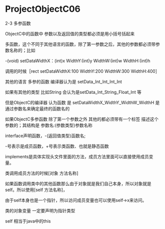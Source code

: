 # ProjectObjectC06

2-3 多参函数

ObjectC中的函数中 参数以及返回值的类型都必须是用小括号括起来

多函数，这个不同于其他语言的函数，除了第一参数之后，其他的参数都必须带参数名称的；比如 

-(void) setDataWidthX：(int)x  WidthY:(int)y WidthW:(int)w  WidthH:(int)h

调用的时候［rect setDataWidthX:100 WidthY:200 WidthW:300 WidthH:400］

其他的语言 多参的函数 编译器认为是 setData_Int_Int_Int_Int 

如果有其他的类型 比如String 会认为是setData_Int_String_Float_Int 等

但是ObjectC的编译器 认为函数 是 setDataWidthX_WidthY_WidthW_WidthH 是通过参数名来确定最终的函数名的

如果ObjectC多参函数 除了第一个参数之外 其他的都必须带有一个标签 描述这个参数的；其结构是 参数名:(参数类型)参数名称

interface声明函数，-(返回值类型)函数名;

-号表示是成员函数，+号表示类函数、也就是静态函数

implements是具体实现头文件里面的方法，成员方法里面可以直接使用成员变量。

 类调用成员方法的时候[对象 方法名称]
 
如果函数调用类中的其他函数那么由于对象就是我们自己本身，所以对象就是self。所以使用[self 方法名称]，

由于self本身也是一个指针，所以访问成员变量也可以使用self->x来访问。

类的对象变量 一定要声明为指针类型

self 相当于java中的this 
